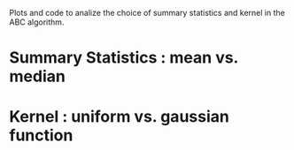 Plots and code to analize the choice of summary statistics and kernel in the ABC algorithm.

# Summary Statistics : mean vs. median
# Kernel : uniform vs. gaussian function
